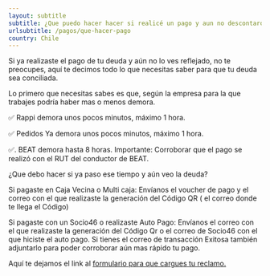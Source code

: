 ```yaml
---
layout: subtitle
subtitle: ¿Que puedo hacer hacer si realicé un pago y aun no descontaron mi deuda?
urlsubtitle: /pagos/que-hacer-pago
country: Chile
---
```

Si ya realizaste el pago de tu deuda y aún no lo ves reflejado, no te preocupes, aquí te decimos todo lo que necesitas saber para que tu deuda sea conciliada.

Lo primero que necesitas sabes es que, según la empresa para la que trabajes podría haber mas o menos demora.

✅  Rappi demora unos pocos minutos, máximo 1 hora.

✅  Pedidos Ya demora unos pocos minutos, máximo 1 hora.

✅. BEAT demora hasta 8 horas. Importante: Corroborar que el pago se realizó con el RUT del conductor de BEAT. 

¿Que debo hacer si ya paso ese tiempo y aún veo la deuda?

Si pagaste en Caja Vecina o Multi caja:  Envíanos el voucher de pago y el correo con el que realizaste la generación del Código QR ( el correo donde te llega el Código)

Si pagaste con un Socio46 o realizaste Auto Pago: Envíanos el correo con el que realizaste la generación del Código Qr o el correo de Socio46 con el que hiciste el auto pago. Si tienes el correo de transacción Exitosa también adjuntarlo para poder corroborar aún mas rápido tu pago.

Aquí te dejamos el link al [formulario para que cargues tu reclamo.](/contact-us/12)